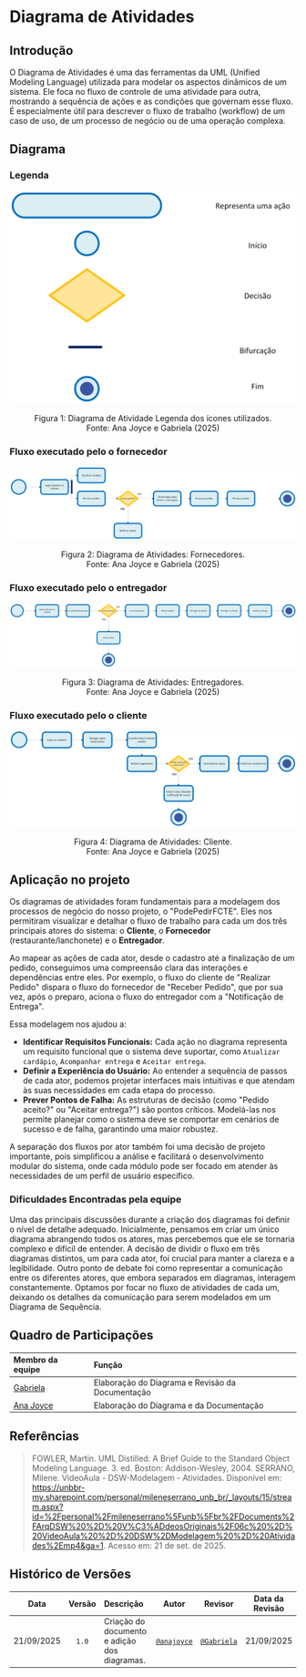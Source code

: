 # Diagrama de Atividades

## Introdução

O Diagrama de Atividades é uma das ferramentas da UML (Unified Modeling Language) utilizada para modelar os aspectos dinâmicos de um sistema. Ele foca no fluxo de controle de uma atividade para outra, mostrando a sequência de ações e as condições que governam esse fluxo. É especialmente útil para descrever o fluxo de trabalho (workflow) de um caso de uso, de um processo de negócio ou de uma operação complexa.

## Diagrama
### Legenda
![Diagrama de Atividades: LEGENDA](../../assets/imagens/diagrama-de-atividades/atividades_LEGENDA.png)
<center>Figura 1: Diagrama de Atividade Legenda dos ícones utilizados.</center>
<center>Fonte: Ana Joyce e Gabriela (2025)</center>

### Fluxo executado pelo o fornecedor
![Diagrama de Atividades: FORNECEDOR](../../assets/imagens/diagrama-de-atividades/atividades_FORNECEDOR.png)
<center>Figura 2: Diagrama de Atividades: Fornecedores.</center>
<center>Fonte: Ana Joyce e Gabriela (2025)</center>

### Fluxo executado pelo o entregador
![Diagrama de Atividades: ENTREGADOR](../../assets/imagens/diagrama-de-atividades/atividades_ENTREGADOR.png)
<center>Figura 3: Diagrama de Atividades: Entregadores.</center>
<center>Fonte: Ana Joyce e Gabriela (2025)</center>

### Fluxo executado pelo o cliente
![Diagrama de Atividades: CLIENTE](../../assets/imagens/diagrama-de-atividades/atividades_CLIENTE.png)
<center>Figura 4: Diagrama de Atividades: Cliente.</center>
<center>Fonte: Ana Joyce e Gabriela (2025)</center>

## Aplicação no projeto

Os diagramas de atividades foram fundamentais para a modelagem dos processos de negócio do nosso projeto, o "PodePedirFCTE". Eles nos permitiram visualizar e detalhar o fluxo de trabalho para cada um dos três principais atores do sistema: o **Cliente**, o **Fornecedor** (restaurante/lanchonete) e o **Entregador**.

Ao mapear as ações de cada ator, desde o cadastro até a finalização de um pedido, conseguimos uma compreensão clara das interações e dependências entre eles. Por exemplo, o fluxo do cliente de "Realizar Pedido" dispara o fluxo do fornecedor de "Receber Pedido", que por sua vez, após o preparo, aciona o fluxo do entregador com a "Notificação de Entrega".

Essa modelagem nos ajudou a:
- **Identificar Requisitos Funcionais:** Cada ação no diagrama representa um requisito funcional que o sistema deve suportar, como `Atualizar cardápio`, `Acompanhar entrega` e `Aceitar entrega`.
- **Definir a Experiência do Usuário:** Ao entender a sequência de passos de cada ator, podemos projetar interfaces mais intuitivas e que atendam às suas necessidades em cada etapa do processo.
- **Prever Pontos de Falha:** As estruturas de decisão (como "Pedido aceito?" ou "Aceitar entrega?") são pontos críticos. Modelá-las nos permite planejar como o sistema deve se comportar em cenários de sucesso e de falha, garantindo uma maior robustez.

A separação dos fluxos por ator também foi uma decisão de projeto importante, pois simplificou a análise e facilitará o desenvolvimento modular do sistema, onde cada módulo pode ser focado em atender às necessidades de um perfil de usuário específico.

### Dificuldades Encontradas pela equipe

Uma das principais discussões durante a criação dos diagramas foi definir o nível de detalhe adequado. Inicialmente, pensamos em criar um único diagrama abrangendo todos os atores, mas percebemos que ele se tornaria complexo e difícil de entender. A decisão de dividir o fluxo em três diagramas distintos, um para cada ator, foi crucial para manter a clareza e a legibilidade. Outro ponto de debate foi como representar a comunicação entre os diferentes atores, que embora separados em diagramas, interagem constantemente. Optamos por focar no fluxo de atividades de cada um, deixando os detalhes da comunicação para serem modelados em um Diagrama de Sequência.

## Quadro de Participações

| **Membro da equipe** | **Função** |
| :------------- | :--------- |
| [Gabriela](https://github.com/gaubiela) | Elaboração do Diagrama e Revisão da Documentação |
| [Ana Joyce](https://github.com/anajoyceamorim) | Elaboração do Diagrama e da Documentação |

## Referências

> FOWLER, Martin. UML Distilled: A Brief Guide to the Standard Object Modeling Language. 3. ed. Boston: Addison-Wesley, 2004.
> SERRANO, Milene. VideoAula - DSW-Modelagem - Atividades. Disponível em: https://unbbr-my.sharepoint.com/personal/mileneserrano_unb_br/_layouts/15/stream.aspx?id=%2Fpersonal%2Fmileneserrano%5Funb%5Fbr%2FDocuments%2FArqDSW%20%2D%20V%C3%ADdeosOriginais%2F06c%20%2D%20VideoAula%20%2D%20DSW%2DModelagem%20%2D%20Atividades%2Emp4&ga=1. Acesso em: 21 de set. de 2025.

## Histórico de Versões

| **Data**       | **Versão** | **Descrição**                         | **Autor**                                      | **Revisor**                                      | **Data da Revisão** |
| :--------: | :----: | :-------------------------------- | :----------------------------------------: | :----------------------------------------: | :-------------: |
| 21/09/2025 |  `1.0`   | Criação do documento e adição dos diagramas. | [`@anajoyce`](https://github.com/anajoyceamorim) | [`@Gabriela`](https://github.com/gaubiela) |   21/09/2025    |
